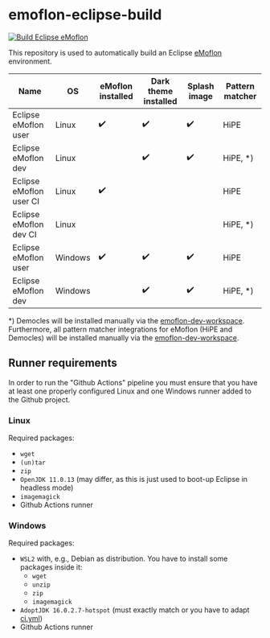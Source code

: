 # emoflon-eclipse-build

[![Build Eclipse eMoflon](https://github.com/maxkratz/emoflon-eclipse-build/actions/workflows/ci.yml/badge.svg?branch=main&event=push)](https://github.com/maxkratz/emoflon-eclipse-build/actions/workflows/ci.yml)

This repository is used to automatically build an Eclipse [eMoflon](https://github.com/eMoflon/emoflon-ibex) environment.

| Name                    | OS      | eMoflon installed  | Dark theme installed | Splash image       | Pattern matcher |
|-------------------------|---------|--------------------|----------------------|--------------------|-----------------|
| Eclipse eMoflon user    | Linux   | :heavy_check_mark: | :heavy_check_mark:   | :heavy_check_mark: | HiPE            |
| Eclipse eMoflon dev     | Linux   |                    | :heavy_check_mark:   | :heavy_check_mark: | HiPE, *)        |
| Eclipse eMoflon user CI | Linux   | :heavy_check_mark: |                      |                    | HiPE            |
| Eclipse eMoflon dev CI  | Linux   |                    |                      |                    | HiPE, *)        |
| Eclipse eMoflon user    | Windows | :heavy_check_mark: | :heavy_check_mark:   | :heavy_check_mark: | HiPE            |
| Eclipse eMoflon dev     | Windows |                    | :heavy_check_mark:   | :heavy_check_mark: | HiPE, *)        |

*) Democles will be installed manually via the [emoflon-dev-workspace](https://github.com/eMoflon/emoflon-ibex#how-to-develop).
Furthermore, all pattern matcher integrations for eMoflon (HiPE and Democles) will be installed manually via the [emoflon-dev-workspace](https://github.com/eMoflon/emoflon-ibex#how-to-develop).


## Runner requirements

In order to run the "Github Actions" pipeline you must ensure that you have at least one properly configured Linux and one Windows runner added to the Github project.

### Linux

Required packages:
* `wget`
* `(un)tar`
* `zip`
* `OpenJDK 11.0.13` (may differ, as this is just used to boot-up Eclipse in headless mode)
* `imagemagick`
* Github Actions runner

### Windows

Required packages:
* `WSL2` with, e.g., Debian as distribution. You have to install some packages inside it:
    * `wget`
    * `unzip`
    * `zip`
    * `imagemagick`
* `AdoptJDK 16.0.2.7-hotspot` (must exactly match or you have to adapt [ci.yml](.github/workflows/ci.yml))
* Github Actions runner
